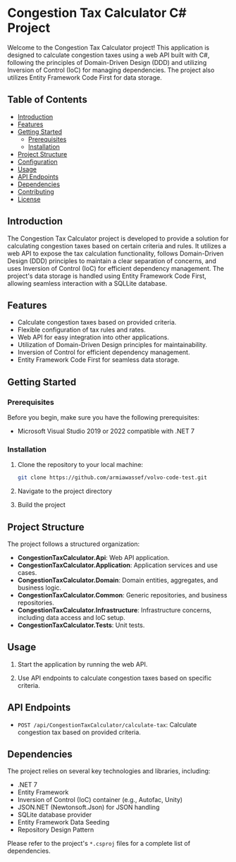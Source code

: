 # Congestion Tax Calculator C# Project

Welcome to the Congestion Tax Calculator project! This application is designed to calculate congestion taxes using a web API built with C#, following the principles of Domain-Driven Design (DDD) and utilizing Inversion of Control (IoC) for managing dependencies. The project also utilizes Entity Framework Code First for data storage.

## Table of Contents

- [Introduction](#introduction)
- [Features](#features)
- [Getting Started](#getting-started)
  - [Prerequisites](#prerequisites)
  - [Installation](#installation)
- [Project Structure](#project-structure)
- [Configuration](#configuration)
- [Usage](#usage)
- [API Endpoints](#api-endpoints)
- [Dependencies](#dependencies)
- [Contributing](#contributing)
- [License](#license)

## Introduction

The Congestion Tax Calculator project is developed to provide a solution for calculating congestion taxes based on certain criteria and rules. It utilizes a web API to expose the tax calculation functionality, follows Domain-Driven Design (DDD) principles to maintain a clear separation of concerns, and uses Inversion of Control (IoC) for efficient dependency management. The project's data storage is handled using Entity Framework Code First, allowing seamless interaction with a SQLLite database.

## Features

- Calculate congestion taxes based on provided criteria.
- Flexible configuration of tax rules and rates.
- Web API for easy integration into other applications.
- Utilization of Domain-Driven Design principles for maintainability.
- Inversion of Control for efficient dependency management.
- Entity Framework Code First for seamless data storage.

## Getting Started

### Prerequisites

Before you begin, make sure you have the following prerequisites:

- Microsoft Visual Studio 2019 or 2022 compatible with .NET 7

### Installation

1. Clone the repository to your local machine:

   ```sh
   git clone https://github.com/armiawassef/volvo-code-test.git
   ```
   
2. Navigate to the project directory
3. Build the project
   
## Project Structure

The project follows a structured organization:

- **CongestionTaxCalculator.Api**: Web API application.
- **CongestionTaxCalculator.Application**: Application services and use cases.
- **CongestionTaxCalculator.Domain**: Domain entities, aggregates, and business logic.
- **CongestionTaxCalculator.Common**: Generic repositories, and business repositories.
- **CongestionTaxCalculator.Infrastructure**: Infrastructure concerns, including data access and IoC setup.
- **CongestionTaxCalculator.Tests**: Unit tests.

## Usage

1. Start the application by running the web API.

2. Use API endpoints to calculate congestion taxes based on specific criteria.

## API Endpoints

- `POST /api/CongestionTaxCalculator/calculate-tax`: Calculate congestion tax based on provided criteria.

## Dependencies

The project relies on several key technologies and libraries, including:

- .NET 7
- Entity Framework
- Inversion of Control (IoC) container (e.g., Autofac, Unity)
- JSON.NET (Newtonsoft.Json) for JSON handling
- SQLite database provider
- Entity Framework Data Seeding
- Repository Design Pattern

Please refer to the project's `*.csproj` files for a complete list of dependencies.
